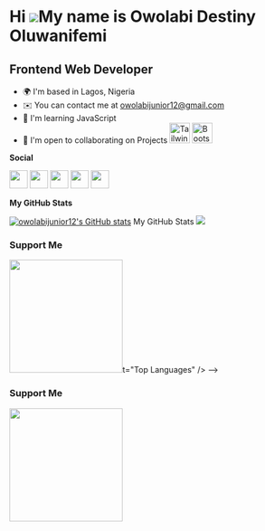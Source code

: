 Hi ![](https://user-images.githubusercontent.com/18350557/176309783-0785949b-9127-417c-8b55-ab5a4333674e.gif)My name is Owolabi Destiny Oluwanifemi
=========================================================================================================================================

Frontend Web Developer
----------------------

* 🌍  I'm based in Lagos, Nigeria
* ✉️  You can contact me at [owolabijunior12@gmail.com](mailto:owolabijunior12@gmail.com)
* 🧠  I'm learning JavaScript 
* 🤝  I'm open to collaborating on Projects
<a href="https://tailwindcss.com/" target="_blank" rel="noreferrer"><img src="https://raw.githubusercontent.com/danielcranney/readme-generator/main/public/icons/skills/tailwindcss-colored.svg" width="36" height="36" alt="TailwindCSS" /></a>
<a href="https://getbootstrap.com/" target="_blank" rel="noreferrer"><img src="https://raw.githubusercontent.com/danielcranney/readme-generator/main/public/icons/skills/bootstrap-colored.svg" width="36" height="36" alt="Bootstrap" /></a>
</p>

<b >Social</b>
<p align="left"> <a href="https://discord.com/users/iboy#3261" target="_blank" rel="noreferrer"><img src="https://raw.githubusercontent.com/danielcranney/readme-generator/main/public/icons/socials/discord.svg" width="32" height="32" /></a>  <a href="https://www.linkedin.com/in/owolabi-destiny-oluwanifemi-231222265" target="_blank" rel="noreferrer"><img src="https://raw.githubusercontent.com/danielcranney/readme-generator/main/public/icons/socials/linkedin.svg" width="32" height="32" /></a> <a href="https://www.stackoverflow.com/users/19528822/owolabi-destiny-oluwanifemi" target="_blank" rel="noreferrer"><img src="https://raw.githubusercontent.com/danielcranney/readme-generator/main/public/icons/socials/stackoverflow.svg" width="32" height="32" /></a> <a href="https://www.twitter.com/Iboytech123" target="_blank" rel="noreferrer"><img src="https://raw.githubusercontent.com/danielcranney/readme-generator/main/public/icons/socials/twitter.svg" width="32" height="32" /></a> <a href="https://www.twitch.tv/iboytech123" target="_blank" rel="noreferrer"><img src="https://raw.githubusercontent.com/danielcranney/readme-generator/main/public/icons/socials/twitch.svg" width="32" height="32" /></a></p>


<b>My GitHub Stats</b>

<a href="http://www.github.com/owolabijunior12"><img src="https://github-readme-stats.vercel.app/api?username=owolabijunior12&show_icons=true&hide=&count_private=true&title_color=0891b2&text_color=22c55e&icon_color=0891b2&bg_color=1c1917&hide_border=true&show_icons=true" alt="owolabijunior12's GitHub stats" /></a>
<eb>My GitHub Stats</b>
<a href="http://www.github.com/owolabijunior12"><img src="https://github-readme-streak-stats.herokuapp.com/?user=owolabijunior12&stroke=22c55e&background=1c1917&ring=0891b2&fire=0891b2&currStreakNum=22c55e&currStreakLabel=0891b2&sideNums=22c55e&sideLabels=22c55e&dates=22c55e&hide_border=true" /></a>

### Support Me

<a href="https://www.buymeacoffee.com/Iboytech123"><img src="https://cdn.buymeacoffee.com/buttons/v2/default-yellow.png" width="200" /></a>t="Top Languages" /></a>
 -->
### Support Me

<a href="https://www.buymeacoffee.com/Iboytech123"><img src="https://cdn.buymeacoffee.com/buttons/v2/default-yellow.png" width="200" /></a>
